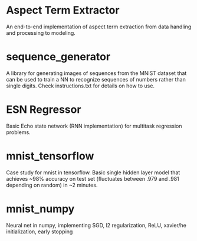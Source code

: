 # Aspect Term Extractor
An end-to-end implementation of aspect term extraction from data handling and processing to modeling.

# sequence_generator
A library for generating images of sequences from the MNIST dataset that can be used to train a NN to recognize sequences of numbers rather than single digits. Check instructions.txt for details on how to use.

# ESN Regressor
Basic Echo state network (RNN implementation) for multitask regression problems.

# mnist_tensorflow
Case study for mnist in tensorflow. Basic single hidden layer model that achieves ~98% accuracy on test set (fluctuates between .979 and .981 depending on random) in ~2 minutes.

# mnist_numpy
Neural net in numpy, implementing SGD, l2 regularization, ReLU, xavier/he initialization, early stopping

